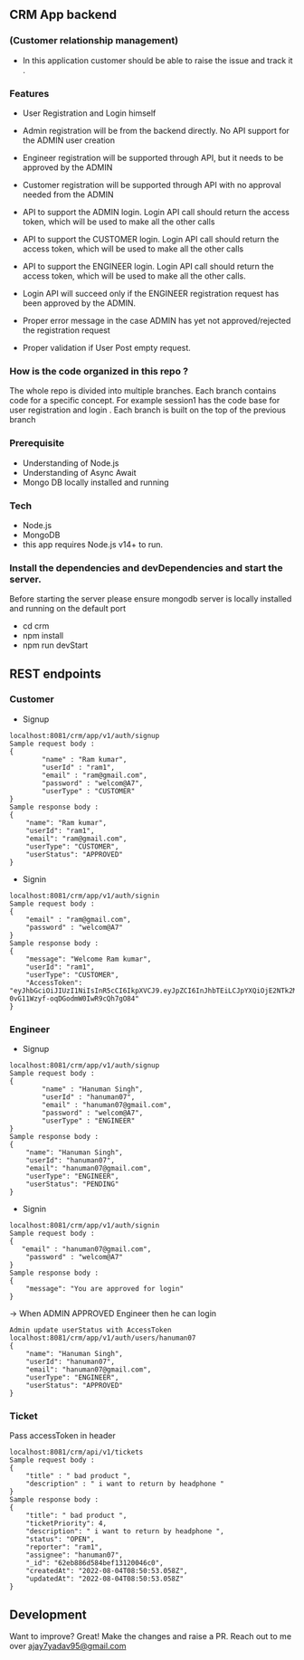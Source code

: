
## CRM App backend
### (Customer relationship management)
- In this application customer should be able to raise the issue and track it .

### Features
- User Registration and Login himself
- Admin registration will be from the backend directly. No API support for the ADMIN user creation
- Engineer registration will be supported through API, but it needs to be approved by the ADMIN

- Customer registration will be supported through API with no approval needed from the ADMIN
- API to support the ADMIN login. Login API call should return the access token, which will be used to make all the other calls
- API to support the CUSTOMER login. Login API call should return the access token, which will be used to make all the other calls

- API to support the ENGINEER login. Login API call should return the access token, which will be used to make all the other calls.
- Login API will succeed only if the ENGINEER registration request has been approved by the ADMIN.

- Proper error message in the case ADMIN has yet not approved/rejected the registration request
- Proper validation if User Post empty request.

### How is the code organized in this repo ?
The whole repo is divided into multiple branches. Each branch contains code for a specific concept. For example session1 has the code base for user registration and login . Each branch is built on the top of the previous branch

### Prerequisite
- Understanding of Node.js
- Understanding of Async Await
- Mongo DB locally installed and running

### Tech
- Node.js
- MongoDB
- this app requires Node.js v14+ to run.

### Install the dependencies and devDependencies and start the server.
Before starting the server please ensure mongodb server is locally installed and running on the default port

- cd crm
- npm install
- npm run devStart

## REST endpoints
### Customer 
- Signup 
``` 
localhost:8081/crm/app/v1/auth/signup
Sample request body :
{
        "name" : "Ram kumar",
        "userId" : "ram1",
        "email" : "ram@gmail.com",
        "password" : "welcom@A7",
        "userType" : "CUSTOMER"
}
Sample response body :
{
    "name": "Ram kumar",
    "userId": "ram1",
    "email": "ram@gmail.com",
    "userType": "CUSTOMER",
    "userStatus": "APPROVED"
}
```
- Signin 
```
localhost:8081/crm/app/v1/auth/signin
Sample request body :
{
    "email" : "ram@gmail.com",
    "password" : "welcom@A7"
}
Sample response body :
{
    "message": "Welcome Ram kumar",
    "userId": "ram1",
    "userType": "CUSTOMER",
    "AccessToken": "eyJhbGciOiJIUzI1NiIsInR5cCI6IkpXVCJ9.eyJpZCI6InJhbTEiLCJpYXQiOjE2NTk2MDE2NTEsImV4cCI6MTY1OTYwMTg1MX0.CXhGnfBTmYE-0vG11Wzyf-oqDGodmW0IwR9cQh7gO84"
}
```
### Engineer 
- Signup 
``` 
localhost:8081/crm/app/v1/auth/signup
Sample request body :
{
        "name" : "Hanuman Singh",
        "userId" : "hanuman07",
        "email" : "hanuman07@gmail.com",
        "password" : "welcom@A7",
        "userType" : "ENGINEER"
}
Sample response body :
{
    "name": "Hanuman Singh",
    "userId": "hanuman07",
    "email": "hanuman07@gmail.com",
    "userType": "ENGINEER",
    "userStatus": "PENDING"
}
```
- Signin 
```
localhost:8081/crm/app/v1/auth/signin
Sample request body :
{
   "email" : "hanuman07@gmail.com",
    "password" : "welcom@A7"
}
Sample response body :
{
    "message": "You are approved for login"
}
```
-> When ADMIN APPROVED Engineer then he can login

```
Admin update userStatus with AccessToken
localhost:8081/crm/app/v1/auth/users/hanuman07
{
    "name": "Hanuman Singh",
    "userId": "hanuman07",
    "email": "hanuman07@gmail.com",
    "userType": "ENGINEER",
    "userStatus": "APPROVED"
}
```
### Ticket
Pass accessToken in header
```
localhost:8081/crm/api/v1/tickets
Sample request body :
{
    "title" : " bad product ",
    "description" : " i want to return by headphone "
}
Sample response body :
{
    "title": " bad product ",
    "ticketPriority": 4,
    "description": " i want to return by headphone ",
    "status": "OPEN",
    "reporter": "ram1",
    "assignee": "hanuman07",
    "_id": "62eb886d584bef13120046c0",
    "createdAt": "2022-08-04T08:50:53.058Z",
    "updatedAt": "2022-08-04T08:50:53.058Z"
}
```
## Development
Want to improve? Great! Make the changes and raise a PR. Reach out to me over ajay7yadav95@gmail.com
